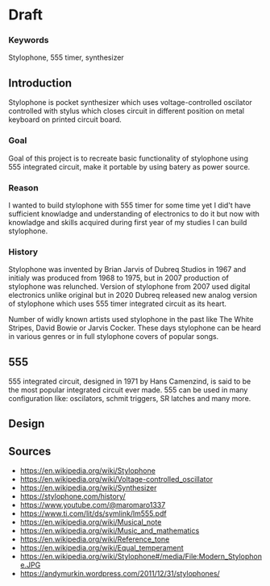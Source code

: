 # Draft

### Keywords
Stylophone, 555 timer, synthesizer

## Introduction
Stylophone is pocket synthesizer which uses voltage-controlled oscilator controlled with stylus which closes circuit in different position on metal keyboard on printed circuit board.

### Goal
Goal of this project is to recreate basic functionality of stylophone using 555 integrated circuit, make it portable by using batery as power source.

### Reason
I wanted to build stylophone with 555 timer for some time yet I did't have sufficient knowladge and understanding of electronics to do it but now with knowladge and skills acquired during first year of my studies I can build stylophone.

### History
Stylophone was invented by Brian Jarvis of Dubreq Studios in 1967 and initialy was produced from 1968 to 1975, but in 2007 production of stylophone was relunched. Version of stylophone from 2007 used digital electronics unlike original but in 2020 Dubreq released new analog version of stylophone which uses 555 timer integrated circuit as its heart.

Number of widly known artists used stylophone in the past like The White Stripes, David Bowie or Jarvis Cocker. These days stylophone can be heard in various genres or in full stylophone covers of popular songs.

## 555
555 integrated circuit, designed in 1971 by Hans Camenzind, is said to be the most popular integrated circuit ever made. 555 can be used in many configuration like: oscilators, schmit triggers, SR latches and many more.
## Design

## Sources
- https://en.wikipedia.org/wiki/Stylophone
- https://en.wikipedia.org/wiki/Voltage-controlled_oscillator
- https://en.wikipedia.org/wiki/Synthesizer
- https://stylophone.com/history/
- https://www.youtube.com/@maromaro1337
- https://www.ti.com/lit/ds/symlink/lm555.pdf
- https://en.wikipedia.org/wiki/Musical_note
- https://en.wikipedia.org/wiki/Music_and_mathematics
- https://en.wikipedia.org/wiki/Reference_tone
- https://en.wikipedia.org/wiki/Equal_temperament
- https://en.wikipedia.org/wiki/Stylophone#/media/File:Modern_Stylophone.JPG
- https://andymurkin.wordpress.com/2011/12/31/stylophones/
